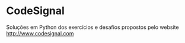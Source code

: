 # CodeSignal
Soluções em Python dos exercícios e desafios propostos pelo website http://www.codesignal.com
